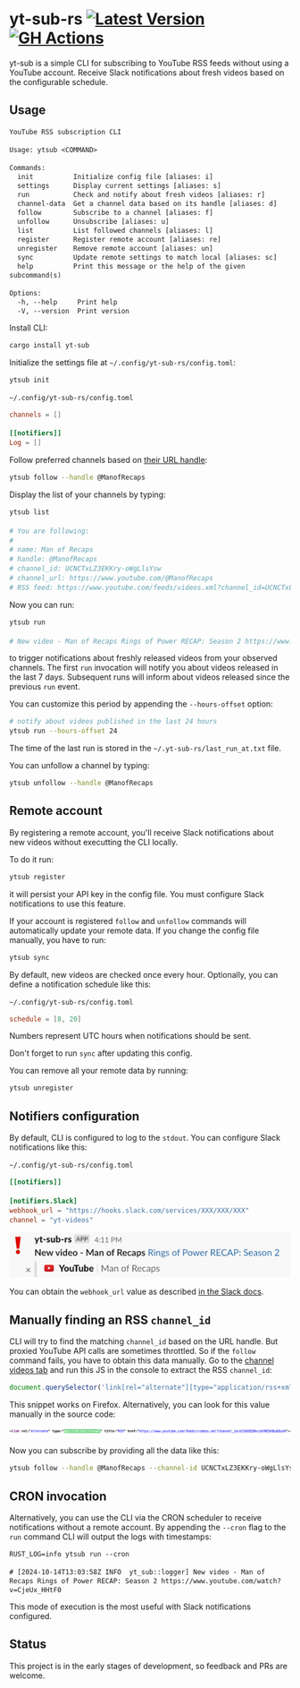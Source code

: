 # yt-sub-rs [![Latest Version](https://img.shields.io/crates/v/yt-sub.svg)](https://crates.io/crates/yt-sub) [![GH Actions](https://github.com/pawurb/yt-sub-rs/actions/workflows/ci.yml/badge.svg)](https://github.com/pawurb/yt-sub-rs/actions)

yt-sub is a simple CLI for subscribing to YouTube RSS feeds without using a YouTube account. Receive Slack notifications about fresh videos based on the configurable schedule.

## Usage

```text
YouTube RSS subscription CLI

Usage: ytsub <COMMAND>

Commands:
  init          Initialize config file [aliases: i]
  settings      Display current settings [aliases: s]
  run           Check and notify about fresh videos [aliases: r]
  channel-data  Get a channel data based on its handle [aliases: d]
  follow        Subscribe to a channel [aliases: f]
  unfollow      Unsubscribe [aliases: u]
  list          List followed channels [aliases: l]
  register      Register remote account [aliases: re]
  unregister    Remove remote account [aliases: un]
  sync          Update remote settings to match local [aliases: sc]
  help          Print this message or the help of the given subcommand(s)

Options:
  -h, --help     Print help
  -V, --version  Print version
```

Install CLI:

```bash
cargo install yt-sub
```

Initialize the settings file at `~/.config/yt-sub-rs/config.toml`:

```bash
ytsub init
```

`~/.config/yt-sub-rs/config.toml`
```toml
channels = []

[[notifiers]]
Log = []
```

Follow preferred channels based on [their URL handle](https://support.google.com/youtube/answer/11585688?sjid=4360661106629707574-EU):

```bash
ytsub follow --handle @ManofRecaps
```

Display the list of your channels by typing:

```bash
ytsub list

# You are following:
#
# name: Man of Recaps
# handle: @ManofRecaps
# channel_id: UCNCTxLZ3EKKry-oWgLlsYsw
# channel_url: https://www.youtube.com/@ManofRecaps
# RSS feed: https://www.youtube.com/feeds/videos.xml?channel_id=UCNCTxLZ3EKKry-oWgLlsYsw

```

Now you can run: 

```bash
ytsub run

# New video - Man of Recaps Rings of Power RECAP: Season 2 https://www.youtube.com/watch?v=CjeUx_HHtF0
```

to trigger notifications about freshly released videos from your observed channels. The first `run` invocation will notify you about videos released in the last 7 days. Subsequent runs will inform about videos released since the previous `run` event.

You can customize this period by appending the `--hours-offset` option:

```bash
# notify about videos published in the last 24 hours
ytsub run --hours-offset 24 
```

The time of the last run is stored in the `~/.yt-sub-rs/last_run_at.txt` file.

You can unfollow a channel by typing:

```bash
ytsub unfollow --handle @ManofRecaps
```

## Remote account

By registering a remote account, you'll receive Slack notifications about new videos without executting the CLI locally.

To do it run:

```bash
ytsub register
```

it will persist your API key in the config file. You must configure Slack notifications to use this feature. 

If your account is registered `follow` and `unfollow` commands will automatically update your remote data. If you change the config file manually, you have to run:

```bash
ytsub sync
```

By default, new videos are checked once every hour. Optionally, you can define a notification schedule like this:

`~/.config/yt-sub-rs/config.toml`

```toml
schedule = [8, 20]
```

Numbers represent UTC hours when notifications should be sent.

Don't forget to run `sync` after updating this config.

You can remove all your remote data by running:

```bash
ytsub unregister
```

## Notifiers configuration

By default, CLI is configured to log to the `stdout`. You can configure Slack notifications like this:

`~/.config/yt-sub-rs/config.toml`

```toml
[[notifiers]]

[notifiers.Slack]
webhook_url = "https://hooks.slack.com/services/XXX/XXX/XXX"
channel = "yt-videos"
```

![Slack notification](https://github.com/pawurb/yt-sub-rs/raw/main/assets/slack-notification.png)

You can obtain the `webhook_url` value as described [in the Slack docs](https://api.slack.com/messaging/webhooks).

## Manually finding an RSS `channel_id`

CLI will try to find the matching `channel_id` based on the URL handle. But proxied YouTube API calls are sometimes throttled. So if the `follow` command fails, you have to obtain this data manually. Go to the [channel videos tab](https://www.youtube.com/@ManofRecaps/videos) and run this JS in the console to extract the RSS `channel_id`:

```javascript
document.querySelector('link[rel="alternate"][type="application/rss+xml"]').href.match(/channel_id=([^&]+)/)[1];
```
This snippet works on Firefox. Alternatively, you can look for this value manually in the source code: 

![RSS feed](https://github.com/pawurb/yt-sub-rs/raw/main/assets/youtube-rss.png)

Now you can subscribe by providing all the data like this:

```bash
ytsub follow --handle @ManofRecaps --channel-id UCNCTxLZ3EKKry-oWgLlsYsw --desc 'Man of Recaps'
```


## CRON invocation

Alternatively, you can use the CLI via the CRON scheduler to receive notifications without a remote account. By appending the `--cron` flag to the `run` command CLI will output the logs with timestamps:

```
RUST_LOG=info ytsub run --cron

# [2024-10-14T13:03:58Z INFO  yt_sub::logger] New video - Man of Recaps Rings of Power RECAP: Season 2 https://www.youtube.com/watch?v=CjeUx_HHtF0
```

This mode of execution is the most useful with Slack notifications configured.

## Status

This project is in the early stages of development, so feedback and PRs are welcome.
